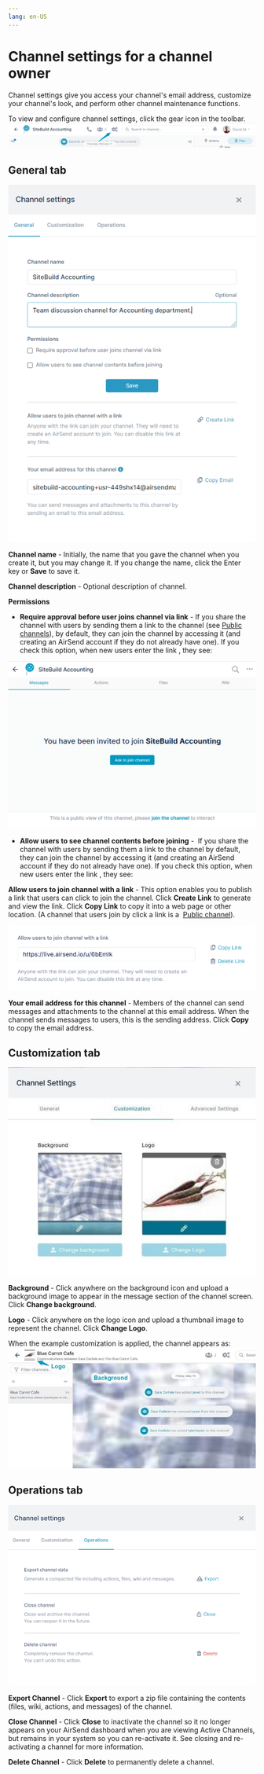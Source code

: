 ```yaml
---
lang: en-US
---
```


# Channel settings for a channel owner

Channel settings give you access your channel's email address, customize your channel's look, and perform other channel maintenance functions.

To view and configure channel settings, click the gear icon in the toolbar.  
![](../assets/channels/channel-settings-for-a-channel-owner/as-settings-owner.png)  

## General tab

![](../assets/channels/channel-settings-for-a-channel-owner/as-channel-gen-settings.png)

**Channel name** - Initially, the name that you gave the channel when you create it, but you may change it. If you change the name, click the Enter key or **Save** to save it. 

**Channel description** - Optional description of channel.

**Permissions** 

*   **Require approval before user joins channel via link** - If you share the channel with users by sending them a link to the channel (see [Public channels](/channels/public-channels)), by default, they can join the channel by accessing it (and creating an AirSend account if they do not already have one). If you check this option, when new users enter the link , they see:  

![](../assets/channels/channel-settings-for-a-channel-owner/as-ask-to-join.png)

*   **Allow users to see channel contents before joining** -  If you share the channel with users by sending them a link to the channel by default, they can join the channel by accessing it (and creating an AirSend account if they do not already have one). If you check this option, when new users enter the link , they see:

**Allow users to join channel with a link** - This option enables you to publish a link that users can click to join the channel. Click **Create Link** to generate and view the link. Click **Copy Link** to copy it into a web page or other location. (A channel that users join by click a link is a  [Public channel](/channels/public-channels)).

![](../assets/channels/channel-settings-for-a-channel-owner/as-created-link.png)

**Your email address for this channel** - Members of the channel can send messages and attachments to the channel at this email address. When the channel sends messages to users, this is the sending address. Click **Copy** to copy the email address.

## Customization tab

![](../assets/channels/channel-settings-for-a-channel-owner/channel-cust.jpg)

**Background** - Click anywhere on the background icon and upload a background image to appear in the message section of the channel screen. Click **Change background**. 

**Logo** - Click anywhere on the logo icon and upload a thumbnail image to represent the channel. Click **Change Logo**.

When the example customization is applied, the channel appears as:  
![](../assets/channels/channel-settings-for-a-channel-owner/as-logo-back.jpg)

## Operations tab

![](../assets/channels/channel-settings-for-a-channel-owner/as-operations.png)

**Export Channel** - Click **Export** to export a zip file containing the contents (files, wiki, actions, and messages) of the channel.

**Close Channel** - Click **Close** to inactivate the channel so it no longer appears on your AirSend dashboard when you are viewing Active Channels, but remains in your system so you can re-activate it. See closing and re-activating a channel for more information.

**Delete Channel** - Click **Delete** to permanently delete a channel.